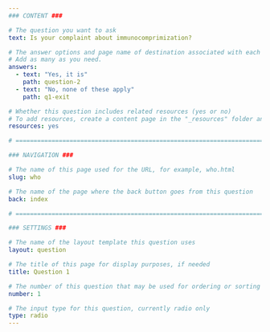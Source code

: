 ```yaml
---
### CONTENT ###

# The question you want to ask
text: Is your complaint about immunocomprimization?

# The answer options and page name of destination associated with each answer
# Add as many as you need.
answers:
  - text: "Yes, it is"
    path: question-2
  - text: "No, none of these apply"
    path: q1-exit

# Whether this question includes related resources (yes or no)
# To add resources, create a content page in the "_resources" folder and add this question's filename to the "related-page-name" setting, for example, who.md.
resources: yes

# =============================================================================

### NAVIGATION ###

# The name of this page used for the URL, for example, who.html
slug: who

# The name of the page where the back button goes from this question
back: index

# =============================================================================

### SETTINGS ###

# The name of the layout template this question uses
layout: question

# The title of this page for display purposes, if needed
title: Question 1

# The number of this question that may be used for ordering or sorting
number: 1

# The input type for this question, currently radio only
type: radio
---
```

